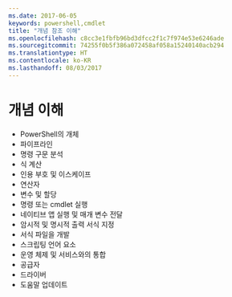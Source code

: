 ```yaml
---
ms.date: 2017-06-05
keywords: powershell,cmdlet
title: "개념 참조 이해"
ms.openlocfilehash: c8cc3e1fbfb96bd3dfcc2f1c7f974e53e6246ade
ms.sourcegitcommit: 74255f0b5f386a072458af058a15240140acb294
ms.translationtype: HT
ms.contentlocale: ko-KR
ms.lasthandoff: 08/03/2017
---
```

# <a name="understanding-concepts"></a>개념 이해

*  PowerShell의 개체  
*  파이프라인
*  명령 구문 분석
*  식 계산
*  인용 부호 및 이스케이프
*  연산자
*  변수 및 할당
*  명령 또는 cmdlet 실행
*  네이티브 앱 실행 및 매개 변수 전달
*  암시적 및 명시적 출력 서식 지정
*  서식 파일을 개발
*  스크립팅 언어 요소
*  운영 체제 및 서비스와의 통합
*  공급자
*  드라이버
*  도움말 업데이트 

